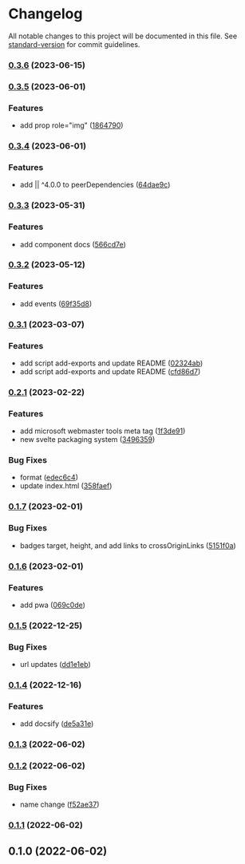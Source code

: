 # Changelog

All notable changes to this project will be documented in this file. See [standard-version](https://github.com/conventional-changelog/standard-version) for commit guidelines.

### [0.3.6](https://github.com/shinokada/svelte-weather/compare/v0.3.5...v0.3.6) (2023-06-15)

### [0.3.5](https://github.com/shinokada/svelte-weather/compare/v0.3.4...v0.3.5) (2023-06-01)

### Features

- add prop role="img" ([1864790](https://github.com/shinokada/svelte-weather/commit/186479093fb152484a42097fc3c1ee08fd45fdc8))

### [0.3.4](https://github.com/shinokada/svelte-weather/compare/v0.3.3...v0.3.4) (2023-06-01)

### Features

- add || ^4.0.0 to peerDependencies ([64dae9c](https://github.com/shinokada/svelte-weather/commit/64dae9cc1ff30f8ca880316cff553b30d6204206))

### [0.3.3](https://github.com/shinokada/svelte-weather/compare/v0.3.2...v0.3.3) (2023-05-31)

### Features

- add component docs ([566cd7e](https://github.com/shinokada/svelte-weather/commit/566cd7ef80ef582d33c5d6838031f4c0a2ce7fb1))

### [0.3.2](https://github.com/shinokada/svelte-weather/compare/v0.3.1...v0.3.2) (2023-05-12)

### Features

- add events ([69f35d8](https://github.com/shinokada/svelte-weather/commit/69f35d849cad0640612a609c3e4d082c190840c8))

### [0.3.1](https://github.com/shinokada/svelte-weather/compare/v0.2.1...v0.3.1) (2023-03-07)

### Features

- add script add-exports and update README ([02324ab](https://github.com/shinokada/svelte-weather/commit/02324abb8d08d8418bedc0312f1b3ec3ede4f300))
- add script add-exports and update README ([cfd86d7](https://github.com/shinokada/svelte-weather/commit/cfd86d701c8dd7c584ff75d6536c453af4caf384))

### [0.2.1](https://github.com/shinokada/svelte-weather/compare/v0.1.7...v0.2.1) (2023-02-22)

### Features

- add microsoft webmaster tools meta tag ([1f3de91](https://github.com/shinokada/svelte-weather/commit/1f3de91288cc849a66d4d56ac37d5130fb502434))
- new svelte packaging system ([3496359](https://github.com/shinokada/svelte-weather/commit/34963593b77110a5e113d8528708159d86327048))

### Bug Fixes

- format ([edec6c4](https://github.com/shinokada/svelte-weather/commit/edec6c45c33216ed38a48a5faf22c7eef57b123a))
- update index.html ([358faef](https://github.com/shinokada/svelte-weather/commit/358faefd3c33be1c9ff7de40ee9416a3ca62942f))

### [0.1.7](https://github.com/shinokada/svelte-weather/compare/v0.1.6...v0.1.7) (2023-02-01)

### Bug Fixes

- badges target, height, and add links to crossOriginLinks ([5151f0a](https://github.com/shinokada/svelte-weather/commit/5151f0aa6aaac24d04b49c05cfe90da87963608f))

### [0.1.6](https://github.com/shinokada/svelte-weather/compare/v0.1.5...v0.1.6) (2023-02-01)

### Features

- add pwa ([069c0de](https://github.com/shinokada/svelte-weather/commit/069c0de261da9ad9b5567a2d05e49818965c32d1))

### [0.1.5](https://github.com/shinokada/svelte-weather/compare/v0.1.4...v0.1.5) (2022-12-25)

### Bug Fixes

- url updates ([dd1e1eb](https://github.com/shinokada/svelte-weather/commit/dd1e1ebfb6ed16c094c1b0fd9b6d2ca6d4423d91))

### [0.1.4](https://github.com/shinokada/svelte-weather/compare/v0.1.3...v0.1.4) (2022-12-16)

### Features

- add docsify ([de5a31e](https://github.com/shinokada/svelte-weather/commit/de5a31ea80915f5f84c0370341b8d9619b8ab9d1))

### [0.1.3](https://github.com/shinokada/svelte-weather/compare/v0.1.2...v0.1.3) (2022-06-02)

### [0.1.2](https://github.com/shinokada/svelte-weather/compare/v0.1.1...v0.1.2) (2022-06-02)

### Bug Fixes

- name change ([f52ae37](https://github.com/shinokada/svelte-weather/commit/f52ae375444ca871bca8e25231c2fabbfb40ebe4))

### [0.1.1](https://github.com/shinokada/svelte-weather-icons/compare/v0.1.0...v0.1.1) (2022-06-02)

## 0.1.0 (2022-06-02)
